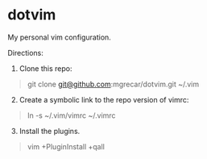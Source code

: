 dotvim
======

My personal vim configuration.

Directions:
1. Clone this repo:
> git clone git@github.com:mgrecar/dotvim.git ~/.vim
2. Create a symbolic link to the repo version of vimrc:
> ln -s ~/.vim/vimrc ~/.vimrc
3. Install the plugins.
> vim +PluginInstall +qall
